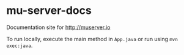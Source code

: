 # mu-server-docs

Documentation site for <http://muserver.io>

To run locally, execute the main method in `App.java` or run using `mvn exec:java`.

